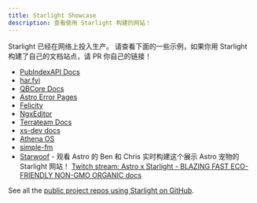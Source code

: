 ```yaml
---
title: Starlight Showcase
description: 查看使用 Starlight 构建的网站！
---
```

Starlight 已经在网络上投入生产。 请查看下面的一些示例，如果你用 Starlight 构建了自己的文档站点，请 PR 你自己的链接！

- [PubIndexAPI Docs](https://docs.pubindexapi.com/)
- [har.fyi](https://har.fyi/)
- [QBCore Docs](https://brycerussell.github.io/qbcore-docs/)
- [Astro Error Pages](https://astro-error-page-documentation.vercel.app/)
- [Felicity](https://felicity.pages.dev/)
- [NgxEditor](https://sibiraj-s.github.io/ngx-editor/)
- [Terrateam Docs](https://terrateam.io/docs)
- [xs-dev docs](https://xs-dev.js.org)
- [Athena OS](https://www.athenaos.org)
- [simple-fm](https://simple.arciniega.one)
- [Starwoof](https://starwoof.vercel.app/) - 观看 Astro 的 Ben 和 Chris 实时构建这个展示 Astro 宠物的 Starlight 网站！ [Twitch stream: Astro x Starlight - BLAZING FAST ECO-FRIENDLY NON-GMO ORGANIC docs](https://www.twitch.tv/videos/1841159960)


See all the [public project repos using Starlight on GitHub](https://github.com/withastro/starlight/network/dependents).
